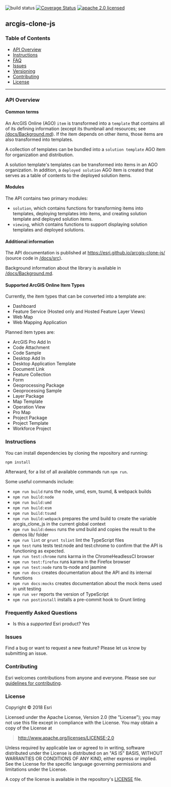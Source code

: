![build status](https://travis-ci.org/Esri/arcgis-clone-js.svg?branch=develop)
[![Coverage Status][coverage-img]][coverage-url]
[![apache 2.0 licensed][license-img]][license-url]

[coverage-img]: https://coveralls.io/repos/github/Esri/arcgis-clone-js/badge.svg
[coverage-url]: https://coveralls.io/github/Esri/arcgis-clone-js
[license-img]: https://img.shields.io/badge/license-Apache%202.0-green.svg?style=flat-square
[license-url]: #license

## arcgis-clone-js

### Table of Contents

- [API Overview](#api-overview)
- [Instructions](#instructions)
- [FAQ](#frequently-asked-questions)
- [Issues](#issues)
- [Versioning](#versioning)
- [Contributing](#contributing)
- [License](#license)

---

### API Overview

#### Common terms

An ArcGIS Online (AGO) `item` is transformed into a `template` that contains all of its defining information (except its thumbnail and resources; see [/docs/Background.md]()). If the item depends on other items, those items are also transformed into templates.

A collection of templates can be bundled into a `solution template` AGO item for organization and distribution.

A solution template's templates can be transformed into items in an AGO organization. In addition, a `deployed solution` AGO item is created that serves as a table of contents to the deployed solution items.

#### Modules

The API contains two primary modules:

* `solution`, which contains functions for transforming items into templates, deploying templates into items, and creating solution template and deployed solution items.
* `viewing`, which contains functions to support displaying solution templates and deployed solutions. 

#### Additional information

The API documentation is published at https://esri.github.io/arcgis-clone-js/ (source code in [/docs/src]()).

Background information about the library is available in [/docs/Background.md]().

#### Supported ArcGIS Online Item Types

Currently, the item types that can be converted into a template are:

* Dashboard
* Feature Service (Hosted only and Hosted Feature Layer Views)
* Web Map
* Web Mapping Application

Planned item types are:

* ArcGIS Pro Add In
* Code Attachment
* Code Sample
* Desktop Add In
* Desktop Application Template
* Document Link
* Feature Collection
* Form
* Geoprocessing Package
* Geoprocessing Sample
* Layer Package
* Map Template
* Operation View
* Pro Map
* Project Package
* Project Template
* Workforce Project

### Instructions

You can install dependencies by cloning the repository and running:

```
npm install
```

Afterward, for a list of all available commands run `npm run`.

Some useful commands include:

* `npm run build` runs the node, umd, esm, tsumd, & webpack builds
* `npm run build:node`
* `npm run build:umd`
* `npm run build:esm`
* `npm run build:tsumd`
* `npm run build:webpack` prepares the umd build to create the variable arcgis_clone_js in the current global context
* `npm run build:demos` runs the umd build and copies the result to the demos lib/ folder
* `npm run lint` or `grunt tslint` lint the TypeScript files
* `npm test` runs tests test:node and test:chrome to confirm that the API is functioning as expected.
* `npm run test:chrome` runs karma in the ChromeHeadlessCI browser
* `npm run test:firefox` runs karma in the Firefox browser
* `npm run test:node` runs ts-node and jasmine
* `npm run docs` creates documentation about the API and its internal functions
* `npm run docs:mocks` creates documentation about the mock items used in unit testing
* `npm run ver` reports the version of TypeScript
* `npm run postinstall` installs a pre-commit hook to Grunt linting

### Frequently Asked Questions

* Is this a _supported_ Esri product?  Yes

### Issues

Find a bug or want to request a new feature? Please let us know by submitting an issue.

### Contributing

Esri welcomes contributions from anyone and everyone. Please see our [guidelines for contributing](CONTRIBUTING.md).

### License

Copyright &copy; 2018 Esri

Licensed under the Apache License, Version 2.0 (the "License");
you may not use this file except in compliance with the License.
You may obtain a copy of the License at

> http://www.apache.org/licenses/LICENSE-2.0

Unless required by applicable law or agreed to in writing, software
distributed under the License is distributed on an "AS IS" BASIS,
WITHOUT WARRANTIES OR CONDITIONS OF ANY KIND, either express or implied.
See the License for the specific language governing permissions and
limitations under the License.

A copy of the license is available in the repository's [LICENSE](./LICENSE) file.
